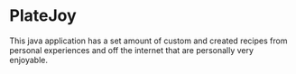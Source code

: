 # PlateJoy

This java application has a set amount of custom and created recipes from personal experiences and off the internet that are personally very enjoyable.
